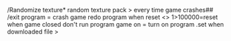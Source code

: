 /Randomize texture*
random texture pack > every time game crashes##
/exit program = crash game
redo program when reset <>
1>100000=reset 
when game closed don't run program 
game on = turn on program 
.set when downloaded file >
